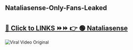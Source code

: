 
 ## Nataliasense-Only-Fans-Leaked

# <h2><a href="https://clipsfans.com/Nataliasense&ref=git">🔗 Click to LINKS ⏩⏩ 👉 🟢 Nataliasense </a></h2>

<a href="https://clipsfans.com/Nataliasense&ref=git" rel="nofollow" data-target="animated-image.originalLink"><img src="https://i.ibb.co.com/xMMVF88/686577567.gif" alt="Viral Video Original" style="max-width: 100%; display: inline-block;" data-target="animated-image.originalImage"></a>
